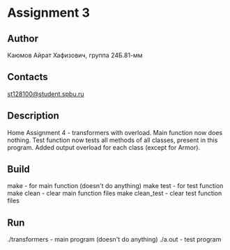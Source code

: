 # Assignment 3
## Author
Каюмов Айрат Хафизович, группа 24Б.81-мм
## Contacts
st128100@student.spbu.ru
## Description
Home Assignment 4 - transformers with overload. Main function now does nothing. Test function now tests all methods of all classes, present in this program. Added output overload for each class (except for Armor).
## Build
make - for main function (doesn't do anything)
make test - for test function
make clean - clear main function files
make clean_test - clear test function files
## Run
./transformers - main program (doesn't do anything)
./a.out - test program

